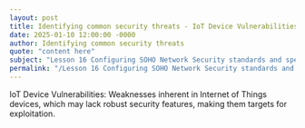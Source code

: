 ```yaml
---
layout: post
title: Identifying common security threats - IoT Device Vulnerabilities
date: 2025-01-10 12:00:00 -0000
author: Identifying common security threats
quote: "content here"
subject: "Lesson 16 Configuring SOHO Network Security standards and specifications"
permalink: "/Lesson 16 Configuring SOHO Network Security standards and specifications/Identifying common security threats/Identifying common security threats - IoT Device Vulnerabilities"
---
```


IoT Device Vulnerabilities: Weaknesses inherent in Internet of Things devices, which may lack robust security features, making them targets for exploitation.
